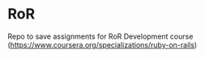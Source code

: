 # RoR
Repo to save assignments for RoR Development course (https://www.coursera.org/specializations/ruby-on-rails)
